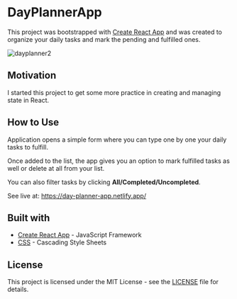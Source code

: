 # DayPlannerApp

This project was bootstrapped with [Create React App](https://github.com/facebook/create-react-app) and was created to organize your daily tasks and mark the pending and fulfilled ones. 

![dayplanner2](https://user-images.githubusercontent.com/67587804/98992674-c1327e80-252d-11eb-885c-9a93b1580ca2.png)


## Motivation

I started this project to get some more practice in creating and managing state in React. 

## How to Use

Application opens a simple form where you can type one by one your daily tasks to fulfill. 

Once added to the list, the app gives you an option to mark fulfilled tasks as well or delete at all from your list. 

You can also filter tasks by clicking **All/Completed/Uncompleted**.

See live at: https://day-planner-app.netlify.app/

## Built with

- [Create React App](https://github.com/facebook/create-react-app) - JavaScript Framework
- [CSS](https://www.npmjs.com/package/css) - Cascading Style Sheets 

## License

This project is licensed under the MIT License - see the [LICENSE](LICENSE) file for details.

